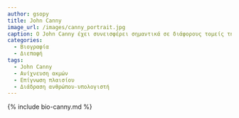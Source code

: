```yaml
---
author: gsopy
title: John Canny
image_url: /images/canny_portrait.jpg
caption: Ο John Canny έχει συνεισφέρει σημαντικά σε διάφορους τομείς της επιστήμης των υπολογιστών όπως η διάδραση ανθρώπου-υπολογιστή, τα γραφικά υπολογιστών, η επίγνωση πλαισίου και η τεχνητή νοημοσύνη.
categories:
  - Βιογραφία
  - Διεπαφή
tags:
  - John Canny
  - Ανίχνευση ακμών
  - Επίγνωση πλαισίου
  - Διάδραση ανθρώπου-υπολογιστή
---
```


{% include bio-canny.md %}
